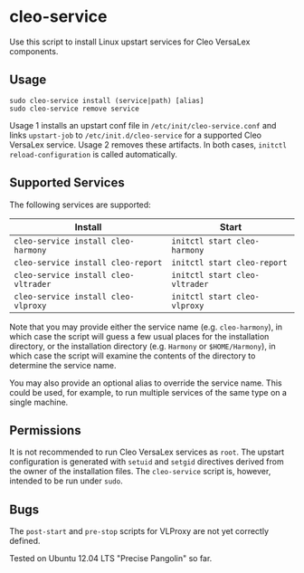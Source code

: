 # cleo-service

Use this script to install Linux upstart services for Cleo VersaLex components.

## Usage

```
sudo cleo-service install (service|path) [alias]
sudo cleo-service remove service
```

Usage 1 installs an upstart conf file in `/etc/init/cleo-service.conf` and links `upstart-job` to `/etc/init.d/cleo-service` for a supported Cleo VersaLex service.  Usage 2 removes these artifacts.  In both cases, `initctl reload-configuration` is called automatically.

## Supported Services

The following services are supported:

| Install | Start |
|---------|-------|
| `cleo-service install cleo-harmony`  | `initctl start cleo-harmony`  |
| `cleo-service install cleo-report`   | `initctl start cleo-report`   |
| `cleo-service install cleo-vltrader` | `initctl start cleo-vltrader` |
| `cleo-service install cleo-vlproxy`  | `initctl start cleo-vlproxy`  |

Note that you may provide either the service name (e.g. `cleo-harmony`), in which case the script will guess a few usual places for the installation directory, or the installation directory (e.g. `Harmony` or `$HOME/Harmony`), in which case the script will examine the contents of the directory to determine the service name.

You may also provide an optional alias to override the service name.  This could be used, for example, to run multiple services of the same type on a single machine.

## Permissions

It is not recommended to run Cleo VersaLex services as `root`.  The upstart configuration is generated with `setuid` and `setgid` directives derived from the owner of the installation files.  The `cleo-service` script is, however, intended to be run under `sudo`.

## Bugs

The `post-start` and `pre-stop` scripts for VLProxy are not yet correctly defined.

Tested on Ubuntu 12.04 LTS "Precise Pangolin" so far.
